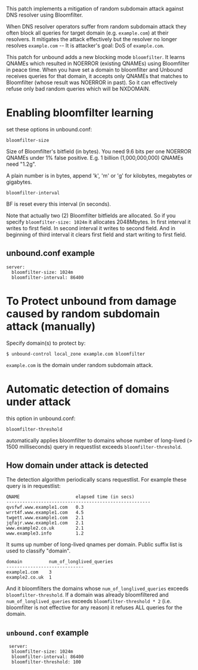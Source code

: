   This patch implements a mitigation of random subdomain attack against DNS resolver using Bloomfilter.

  When DNS resolver operators suffer from random subdomain attack they often block all queries for target domain (e.g. `example.com`) at their resolvers. It mitigates the attack effectively but the resolver no longer resolves `example.com` -- It is attacker's goal: DoS of `example.com`.

  This patch for unbound adds a new blocking mode `bloomfilter`. It learns QNAMEs which resulted in NOERROR (existing QNAMEs) using Bloomfilter in peace time. When you have set a domain to bloomfilter and Unbound receives queries for that domain, it accepts only QNAMEs that matches to Bloomfilter (whose result was NOERROR in past). So it can effectively refuse only bad random queries which will be NXDOMAIN.

# Enabling bloomfilter learning

  set these options in unbound.conf:

`bloomfilter-size`

  Size of Bloomfilter's bitfield (in bytes). You need 9.6 bits per one NOERROR QNAMEs under 1% false positive.
  E.g. 1 billion (1,000,000,000) QNAMEs need "1.2g".

  A plain number is in bytes, append 'k', 'm'  or  'g' for  kilobytes,  megabytes  or  gigabytes.

`bloomfilter-interval`

  BF is reset every this interval (in seconds).
  
Note that actually two (2) Bloomfilter bitfields are allocated. So if you specify `bloomfilter-size: 1024m` it allocates 2048Mbytes. In first interval it writes to first field. In second interval it writes to second field. And in beginning of third interval it clears first field and start writing to first field. 

## unbound.conf example
    server:
      bloomfilter-size: 1024m
      bloomfilter-interval: 86400


# To Protect unbound from damage caused by random subdomain attack (manually)

Specify domain(s) to protect by:

    $ unbound-control local_zone example.com bloomfilter
  
`example.com` is the domain under random subdomain attack.
  
# Automatic detection of domains under attack

this option in unbound.conf:

    bloomfilter-threshold

automatically applies bloomfilter to domains whose number of long-lived (> 1500 milliseconds) query in requestlist exceeds `bloomfilter-threshold`.

## How domain under attack is detected

The detection algorithm periodically scans requestlist. For example these query is in requestlist:

    QNAME                     elapsed time (in secs)
    ------------------------------------------------------
    qvsfwf.www.example1.com   0.3
    wrrt4f.www.example1.com   4.5
    twgett.www.example1.com   2.1
    jqfajr.www.example1.com   2.1
    www.example2.co.uk        2.1
    www.example3.info         1.2

It sums up number of long-lived qnames per domain. Public suffix list is used to classify "domain".

    domain          num_of_longlived_queries
    -----------------------------
    example1.com    3
    example2.co.uk  1

And it bloomfilters the domains whose `num_of_longlived_queries` exceeds `bloomfilter-threshold`. If a domain was already bloomfiltered and `num_of_longlived_queries` exceeds `bloomfilter-threshold * 2` (i.e. bloomfilter is not effective for any reason) it refuses ALL queries for the domain.

## `unbound.conf` example
     server:
      bloomfilter-size: 1024m
      bloomfilter-interval: 86400
      bloomfilter-threshold: 100
